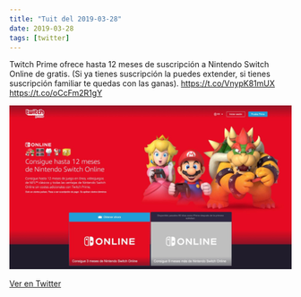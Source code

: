 ```yaml
---
title: "Tuit del 2019-03-28"
date: 2019-03-28
tags: [twitter]
---
```


Twitch Prime ofrece hasta 12 meses de suscripción a Nintendo Switch Online de gratis. (Si ya tienes suscripción la puedes extender, si tienes suscripción familiar te quedas con las ganas). https://t.co/VnypK81mUX https://t.co/oCcFm2R1gY

![Imagen](/assets/images/1111405504926867456-D2yBZcdUwAIdrm_.jpg)

[Ver en Twitter](https://twitter.com/i/web/status/1111405504926867456)
